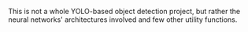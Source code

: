 This is not a whole YOLO-based object detection project, but rather the neural networks' architectures involved and few other utility functions.